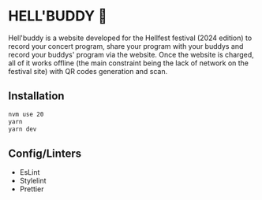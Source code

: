 # HELL'BUDDY 👹
Hell'buddy is a website developed for the Hellfest festival (2024 edition) to record your concert program, share your program with your buddys and record your buddys' program via the website. Once the website is charged, all of it works offline (the main constraint being the lack of network on the festival site) with QR codes generation and scan.

## Installation

```bash
nvm use 20
yarn
yarn dev
```

## Config/Linters
-   EsLint
-   Stylelint
-   Prettier